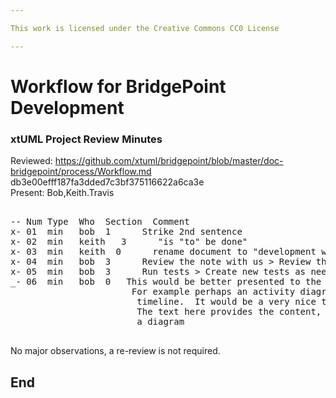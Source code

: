 ```yaml
---

This work is licensed under the Creative Commons CC0 License

---
```


# Workflow for BridgePoint Development
### xtUML Project Review Minutes

Reviewed:  https://github.com/xtuml/bridgepoint/blob/master/doc-bridgepoint/process/Workflow.md
     db3e00efff187fa3dded7c3bf375116622a6ca3e   
Present:  Bob,Keith.Travis

<pre>

-- Num Type  Who  Section  Comment
x- 01  min   bob  1      Strike 2nd sentence
x- 02  min   keith   3      "is "to" be done"
x- 03  min   keith  0      rename document to "development workflow"
x- 04  min   bob  3      Review the note with us > Review the note with the community (post message to forums or community chat)
x- 05  min   bob  3      Run tests > Create new tests as needed and run all tests
_- 06  min   bob  0   This would be better presented to the community in a graphical format.  
                       For example perhaps an activity diagram with 
                        timeline.  It would be a very nice timeline (easy and small)
                        The text here provides the content, which is good, but lets make the deliverable 
                        a diagram

</pre>
   
No major observations, a re-review is not required.


End
---
